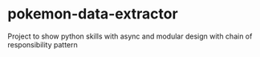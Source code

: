 # pokemon-data-extractor
Project to show python skills with async and modular design with chain of responsibility pattern

